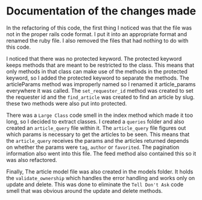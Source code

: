 # Documentation of the changes made

In the refactoring of this code, the first thing I noticed was that the file was not in the proper rails code format. I put it into an appropriate format and renamed the ruby file. I also removed the files that had nothing to do with this code.

I noticed that there was no protected keyword. The protected keyword keeps methods that are meant to be restricted to the class. This means that only methods in that class can make use of the methods in the protected keyword, so I added the protected keyword to separate the methods. The articleParams method was improperly named so I renamed it article_params everywhere it was called. The `set_requester_id` method was created to set the requester id and the `find_article` was created to find an article by slug. these two methods were also put into protected.

There was a `Large Class` code smell in the index method which made it too long, so I decided to extract classes. I created a `queries` folder and also created an `article_query` file within it. The `article_query` file figures out which params is necessary to get the articles to be seen. This means that the `article_query` receives the params and the articles returned depends on whether the params were `tag`, `author` or `favorited`. The pagination information also went into this file. The feed method also contained this so it was also refactored.

Finally, The article model file was also created in the models folder. It holds the `validate_ownership` which handles the error handling and works only on update and delete. This was done to eliminate the `Tell Don't Ask` code smell that was obvious around the update and delete methods. 
